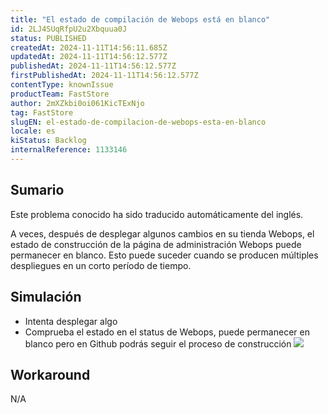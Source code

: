 ```yaml
---
title: "El estado de compilación de Webops está en blanco"
id: 2LJ4SUqRfpU2u2Xbquua0J
status: PUBLISHED
createdAt: 2024-11-11T14:56:11.685Z
updatedAt: 2024-11-11T14:56:12.577Z
publishedAt: 2024-11-11T14:56:12.577Z
firstPublishedAt: 2024-11-11T14:56:12.577Z
contentType: knownIssue
productTeam: FastStore
author: 2mXZkbi0oi061KicTExNjo
tag: FastStore
slugEN: el-estado-de-compilacion-de-webops-esta-en-blanco
locale: es
kiStatus: Backlog
internalReference: 1133146
---
```


## Sumario

<div class="alert alert-info">
  <p>Este problema conocido ha sido traducido automáticamente del inglés.</p>
</div>


A veces, después de desplegar algunos cambios en su tienda Webops, el estado de construcción de la página de administración Webops puede permanecer en blanco. Esto puede suceder cuando se producen múltiples despliegues en un corto período de tiempo.


##

## Simulación



- Intenta desplegar algo
- Comprueba el estado en el status de Webops, puede permanecer en blanco pero en Github podrás seguir el proceso de construcción
 ![](https://vtexhelp.zendesk.com/attachments/token/bZAviGkL4If4NmvveJD6lynFs/?name=image.png)



## Workaround


N/A






